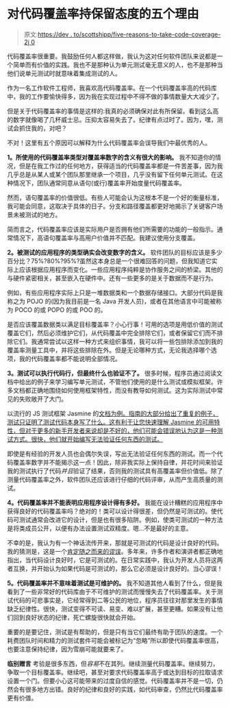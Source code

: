 # 对代码覆盖率持保留态度的五个理由

> 原文:[https://dev . to/scottshipp/five-reasons-to-take-code-coverage-2j 0](https://dev.to/scottshipp/five-reasons-to-take-code-coverage-with-a-grain-of-salt-2j0)

代码覆盖率很重要。我鼓励任何人都这样做，我认为这对任何软件团队来说都是一个简单而有价值的实践。我也不是那种认为单元测试毫无意义的人，也不是那种当他们说单元测试时就意味着集成测试的人。

作为一名工作软件工程师，我喜欢高代码覆盖率。在一个代码覆盖率高的代码库中，我的工作要愉快得多，因为我在实现过程中不得不做的事情数量大大减少了。

但是关于代码覆盖率的事情是这样的:我真的必须确保对此有所保留。看到这么高的数字就像喝了几杯威士忌。压抑太容易失去了。纪律有点过时了。因为，嘿，测试会抓住我的，对吧？

不对！这里有五个原因可以解释为什么代码覆盖率会误导我们中最优秀的人。

**1。所使用的代码覆盖率类型对覆盖率数字的含义有很大的影响。**
我不知道你的情况，但是在我工作过的任何地方，获得适当的代码覆盖率都是一件苦差事，因为我几乎总是从某人或某个团队那里继承一个项目，几乎没有留下任何单元测试。在这种情况下，团队通常同意从语句(或行)覆盖率开始度量代码覆盖率。

然而，语句覆盖率的价值很低。有些人可能会认为这根本不是一个好的衡量标准，我可能会同意，这取决于具体的日子。分支和路径覆盖都更好地揭示了关键客户场景未被测试的地方。

简而言之，代码覆盖率应该是实际用户是否拥有他们所需要的功能的一般指示。通常情况下，高语句覆盖率与高用户价值并不匹配。我建议使用分支覆盖。

**2。被测试的应用程序的类型确实会改变数字的含义。**
软件团队的目标应该是多少百分比？75%?80%?95%?虽然这本身总是一个很难回答的问题，但我知道它实际上应该根据应用程序而变化。一些应用程序纯粹是协作服务之间的桥梁。其他的与硬件紧密相关，甚至嵌入在硬件中。还有一些更多的是关于数据而不是行为。

例如，有些应用程序实际上只是一堆数据类和一个数据存储接口。大部分代码是我称之为 POJO 的(因为我目前是一名 Java 开发人员)，或者在其他语言中可能被称为 POCO 的或 POPO 的或 POO 的。

是否应该覆盖数据类以满足目标覆盖率？小心行事！可用的选项是用低价值的测试覆盖它们，然后必须维护它们，从代码覆盖中完全排除它们，或者保留它们而不排除它们。我通常尝试以这样一种方式来组织事情，我可以将一些包排除添加到我的覆盖率测量工具中，并将这些排除在外。但是无论哪种方式，无论我选择哪个选项，我的代码覆盖率都不能说明全部情况。

**3。测试可以执行代码行，但最终什么也验证不了。**
很多时候，程序员通过阅读文档中给出的例子来学习编写单元测试，不管他们使用的是什么测试或模拟框架。许多文档都正确地围绕如何使用框架特性，而没有教导如何测试。这为实际测试中常见的失败敞开了大门。

以流行的 JS 测试框架 Jasmine 的[文档为例。指南的大部分给出了重复的例子，测试只证明了测试代码本身写了什么。这有利于让您快速理解 Jasmine 的可用特性，但对于更多的新手开发者来说却是不好的，他们可能会错误地认为这是一种测试方式。很快，他们就开始编写无法验证任何东西的测试。](https://jasmine.github.io/2.0/introduction)

即使是有经验的开发人员也会偶尔失误，写出无法验证任何东西的测试。而一个代码覆盖率数字并不能揭示这一点！因此，除非我实际上保持自律，并花时间来验证我的测试执行了代码*并且*验证了结果，否则我的测试具有高覆盖率但价值低。除了测量代码覆盖率之外，软件团队还应该进行仔细的代码评审，从而产生高质量的测试。

**4。代码覆盖率并不能表明应用程序设计得有多好。**
我能在设计糟糕的应用程序中获得良好的代码覆盖率吗？绝对的！类可以设计得很差，但仍然是可测试的。使代码可测试通常会改进它的设计，但是也有很多陷阱。例如，使类可测试的一种方法是将类成员公开，以便有办法设置测试双精度。嗯...不是最好的主意。

不幸的是，我认为有一个神话流传开来，那就是可测试的代码是设计良好的代码。我的猜测是，这是一个[肯定随之而来的谬误](https://en.wikipedia.org/wiki/Affirming_the_consequent)。多年来，许多作者和演讲者都正确地指出，当代码设计良好时，它是可测试的。在日常实践中，我认为开发人员将这两者互换，并开始认为如果代码是可测试的，那么它必须是设计良好的。当心谬误！

**5。代码覆盖率并不意味着测试是可维护的。**
我不知道其他人看到了什么，但是我看到了一些非常好的代码库由于不可维护的测试而慢慢失去了代码覆盖率。关于测试代码的可悲事实是，它经常得到二等公民的地位，程序员往往对那里发生的事情缺乏纪律性。很快，测试变得不可读、易变、难以扩展，甚至更糟。如果没有让他们回到良好状态的纪律，死亡螺旋很快就会开始。

重要的是要记住，测试是有帮助的，但是只有当它们最终有助于团队的速度。一个耗费团队时间和精力的测试套件可能会被标记为“忽略”所以即使代码覆盖率很高，也要注意保持纪律，因为雪崩可能就要来了。

**临别赠言**
考验是很多东西，但*容易*不在其列。继续测量代码覆盖率。继续努力，争取一个目标覆盖率。继续吧，甚至对要求代码覆盖率高于或达到目标的拉取请求设置一个门。但要小心这可能带来的过度自信的感觉。代码覆盖率并不是一切，仍然会有很多地方出错。良好的纪律和良好的实践，如代码审查，仍然比代码覆盖率更有价值。
